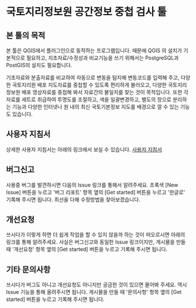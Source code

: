 # 국토지리정보원 공간정보 중첩 검사 툴

## 본 툴의 목적
본 툴은 QGIS에서 플러그인으로 동작하는 프로그램입니다. 때문에 QGIS 의 설치가 기본적으로 필요하고, 지초자료/수정성과 비교기능을 쓰기 위해서는 PostgreSQL과 PostGIS의 설치도 필요합니다.

기초자료와 분출자료를 비교하여 자동으로 변동을 탐지해 변동코드를 입력해 주고, 다양한 국토지리원 배포 지도자료를 중첩할 수 있도록 편리하게 불러오고, 다양한 국토지리정보원 배포 영상자료를 중첩해 봐서 자료간의 불일치를 찾는 것이 목적입니다.
또한 각 자료를 세트로 취급하여 투명도를 조절하고, 색을 일괄변경하고, 별도의 창으로 분리하는 기능과 다양한 인터넷나 원 내의 최신 국토기본정보 지도를 배경으로 깔 수 있는 기능도 있습니다.

## 사용자 지침서
상세한 사용자 지침서는 아래의 링크에서 보실 수 있습니다.
[사용자 지침서](docs/manual.md)

## 버그신고
사용중 버그를 발견하시면 다음의 Issue 링크를 통해서 알려주세요.
초록색 [New Issue] 버튼을 누르고 '버그 리포트' 항목 옆의 [Get started] 버튼을 누르고 '한글로' 기록해 주시면 됩니다.
최선을 다해 수정방법을 찾아보겠습니다.

## 개선요청
쓰시다가 이렇게 하면 더 쉽게 작업을 할 수 있지 않을까 하는 것이 떠오르시면 아래의 링크를 통해 알려주세요.
사실은 버그신고와 동일한 Issue 링크이지만, 게시물을 만들 때 '개선요청' 항목 옆의 [Get started] 버튼을 누르고 기록해 주시면 됩니다.

## 기타 문의사항
쓰시다가 버그도 아니고 개선요청도 아니지만 궁금한 것이 있으면 물어봐 주세요.
역시 Issue 기능을 통해 올려주시면 됩니다.
게시물을 만들 때 '문의사항' 항목 옆의 [Get started] 버튼을 누르고 기록해 주시면 됩니다.
